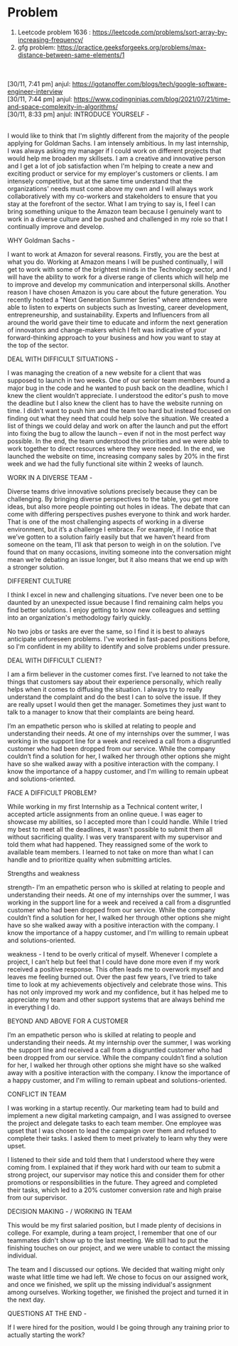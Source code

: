 # Problem

1. Leetcode problem 1636 : https://leetcode.com/problems/sort-array-by-increasing-frequency/</br>
2. gfg problem: https://practice.geeksforgeeks.org/problems/max-distance-between-same-elements/1</br></br></br>


[30/11, 7:41 pm] anjul: https://igotanoffer.com/blogs/tech/google-software-engineer-interview</br>
[30/11, 7:44 pm] anjul: https://www.codingninjas.com/blog/2021/07/21/time-and-space-complexity-in-algorithms/</br>
[30/11, 8:33 pm] anjul: INTRODUCE YOURSELF - </br></br>

I would like to think that I'm slightly different from the majority of the people applying for Goldman Sachs. I am intensely ambitious. In my last internship, I was always asking my manager if I could work on different projects that would help me broaden my skillsets. I am a creative and innovative person and I get a lot of job satisfaction when I'm helping to create a new and exciting product or service for my employer's customers or clients. I am intensely competitive, but at the same time understand that the organizations' needs must come above my own and I will always work collaboratively with my co-workers and stakeholders to ensure that you stay at the forefront of the sector. What I am trying to say is, I feel I can bring something unique to the Amazon team because I genuinely want to work in a diverse culture and be pushed and challenged in my role so that I continually improve and develop. 

WHY Goldman Sachs - 

I want to work at Amazon for several reasons. Firstly, you are the best at what you do. Working at Amazon means I will be pushed continually, I will get to work with some of the brightest minds in the Technology sector, and I will have the ability to work for a diverse range of clients which will help me to improve and develop my communication and interpersonal skills. Another reason I have chosen Amazon is you care about the future generation. You recently hosted a "Next Generation Summer Series" where attendees were able to listen to experts on subjects such as Investing, career development, entrepreneurship, and sustainability. Experts and Influencers from all around the world gave their time to educate and inform the next generation of innovators and change-makers which I felt was indicative of your forward-thinking approach to your business and how you want to stay at the top of the sector. 

DEAL WITH DIFFICULT SITUATIONS - 

I was managing the creation of a new website for a client that was supposed to launch in two weeks. One of our senior team members found a major bug in the code and he wanted to push back on the deadline, which I knew the client wouldn’t appreciate. I understood the editor's push to move the deadline but I also knew the client has to have the website running on time. I didn’t want to push him and the team too hard but instead focused on finding out what they need that could help solve the situation. We created a list of things we could delay and work on after the launch and put the effort into fixing the bug to allow the launch – even if not in the most perfect way possible. In the end, the team understood the priorities and we were able to work together to direct resources where they were needed. In the end, we launched the website on time, increasing company sales by 20% in the first week and we had the fully functional site within 2 weeks of launch.


WORK IN A DIVERSE TEAM - 

Diverse teams drive innovative solutions precisely because they can be challenging. By bringing diverse perspectives to the table, you get more ideas, but also more people pointing out holes in ideas. The debate that can come with differing perspectives pushes everyone to think and work harder. That is one of the most challenging aspects of working in a diverse environment, but it’s a challenge I embrace. For example, if I notice that we’ve gotten to a solution fairly easily but that we haven’t heard from someone on the team, I’ll ask that person to weigh in on the solution. I’ve found that on many occasions, inviting someone into the conversation might mean we’re debating an issue longer, but it also means that we end up with a stronger solution.


DIFFERENT CULTURE

I think I excel in new and challenging situations. I've never been one to be daunted by an unexpected issue because I find remaining calm helps you find better solutions. I enjoy getting to know new colleagues and settling into an organization's methodology fairly quickly.

No two jobs or tasks are ever the same, so I find it is best to always anticipate unforeseen problems. I've worked in fast-paced positions before, so I'm confident in my ability to identify and solve problems under pressure.

DEAL WITH DIFFICULT CLIENT?

I am a firm believer in the customer comes first. I’ve learned to not take the things that customers say about their experience personally, which really helps when it comes to diffusing the situation. I always try to really understand the complaint and do the best I can to solve the issue. If they are really upset I would then get the manager. Sometimes they just want to talk to a manager to know that their complaints are being heard.

 I’m an empathetic person who is skilled at relating to people and understanding their needs. At one of my internships over the summer, I was working in the support line for a week and received a call from a disgruntled customer who had been dropped from our service. While the company couldn’t find a solution for her, I walked her through other options she might have so she walked away with a positive interaction with the company. I know the importance of a happy customer, and I'm willing to remain upbeat and solutions-oriented.

FACE A DIFFICULT PROBLEM?

While working in my first Internship as a Technical content writer, I accepted article assignments from an online queue. I was eager to showcase my abilities, so I accepted more than I could handle. While I tried my best to meet all the deadlines, it wasn't possible to submit them all without sacrificing quality. I was very transparent with my supervisor and told them what had happened. They reassigned some of the work to available team members. I learned to not take on more than what I can handle and to prioritize quality when submitting articles.

Strengths and weakness

strength-
 I’m an empathetic person who is skilled at relating to people and understanding their needs. At one of my internships over the summer, I was working in the support line for a week and received a call from a disgruntled customer who had been dropped from our service. While the company couldn’t find a solution for her, I walked her through other options she might have so she walked away with a positive interaction with the company. I know the importance of a happy customer, and I'm willing to remain upbeat and solutions-oriented.

weakness - 
I tend to be overly critical of myself. Whenever I complete a project, I can’t help but feel that I could have done more even if my work received a positive response. This often leads me to overwork myself and leaves me feeling burned out. Over the past few years, I’ve tried to take time to look at my achievements objectively and celebrate those wins. This has not only improved my work and my confidence, but it has helped me to appreciate my team and other support systems that are always behind me in everything I do. 

BEYOND AND ABOVE FOR A CUSTOMER

 I’m an empathetic person who is skilled at relating to people and understanding their needs. At my internship over the summer, I was working the support line and received a call from a disgruntled customer who had been dropped from our service. While the company couldn’t find a solution for her, I walked her through other options she might have so she walked away with a positive interaction with the company. I know the importance of a happy customer, and I'm willing to remain upbeat and solutions-oriented.

CONFLICT IN TEAM

I was working in a startup recently. Our marketing team had to build and implement a new digital marketing campaign, and I was assigned to oversee the project and delegate tasks to each team member. One employee was upset that I was chosen to lead the campaign over them and refused to complete their tasks. I asked them to meet privately to learn why they were upset.

I listened to their side and told them that I understood where they were coming from. I explained that if they work hard with our team to submit a strong project, our supervisor may notice this and consider them for other promotions or responsibilities in the future. They agreed and completed their tasks, which led to a 20% customer conversion rate and high praise from our supervisor.

DECISION MAKING - / WORKING IN TEAM

This would be my first salaried position, but I made plenty of decisions in college. For example, during a team project, I remember that one of our teammates didn't show up to the last meeting. We still had to put the finishing touches on our project, and we were unable to contact the missing individual.

The team and I discussed our options. We decided that waiting might only waste what little time we had left. We chose to focus on our assigned work, and once we finished, we split up the missing individual's assignment among ourselves. Working together, we finished the project and turned it in the next day.

QUESTIONS AT THE END - 

If I were hired for the position, would I be going through any training prior to actually starting the work?
